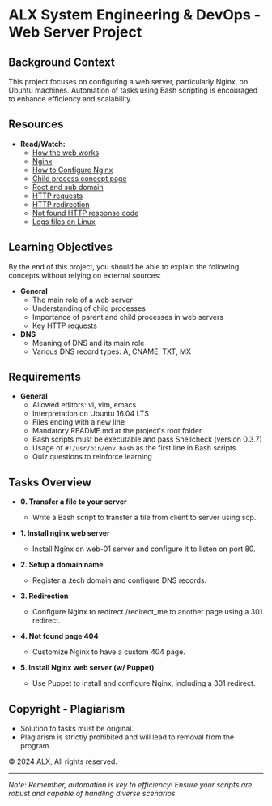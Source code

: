 # ALX System Engineering & DevOps - Web Server Project

## Background Context
This project focuses on configuring a web server, particularly Nginx, on Ubuntu machines. Automation of tasks using Bash scripting is encouraged to enhance efficiency and scalability.

## Resources
- **Read/Watch:**
  - [How the web works](https://developer.mozilla.org/en-US/docs/Learn/Getting_started_with_the_web/How_the_Web_works)
  - [Nginx](https://nginx.org/en/docs/)
  - [How to Configure Nginx](https://www.digitalocean.com/community/tutorials/how-to-install-nginx-on-ubuntu-18-04)
  - [Child process concept page](https://www.tutorialspoint.com/operating_system/os_processes.htm)
  - [Root and sub domain](https://en.wikipedia.org/wiki/Subdomain)
  - [HTTP requests](https://developer.mozilla.org/en-US/docs/Web/HTTP/Overview)
  - [HTTP redirection](https://en.wikipedia.org/wiki/URL_redirection)
  - [Not found HTTP response code](https://developer.mozilla.org/en-US/docs/Web/HTTP/Status/404)
  - [Logs files on Linux](https://linuxize.com/post/bash-history-command/)

## Learning Objectives
By the end of this project, you should be able to explain the following concepts without relying on external sources:
- **General**
  - The main role of a web server
  - Understanding of child processes
  - Importance of parent and child processes in web servers
  - Key HTTP requests
- **DNS**
  - Meaning of DNS and its main role
  - Various DNS record types: A, CNAME, TXT, MX

## Requirements
- **General**
  - Allowed editors: vi, vim, emacs
  - Interpretation on Ubuntu 16.04 LTS
  - Files ending with a new line
  - Mandatory README.md at the project's root folder
  - Bash scripts must be executable and pass Shellcheck (version 0.3.7)
  - Usage of `#!/usr/bin/env bash` as the first line in Bash scripts
  - Quiz questions to reinforce learning

## Tasks Overview
- **0. Transfer a file to your server**
  - Write a Bash script to transfer a file from client to server using scp.

- **1. Install nginx web server**
  - Install Nginx on web-01 server and configure it to listen on port 80.

- **2. Setup a domain name**
  - Register a .tech domain and configure DNS records.

- **3. Redirection**
  - Configure Nginx to redirect /redirect_me to another page using a 301 redirect.

- **4. Not found page 404**
  - Customize Nginx to have a custom 404 page.

- **5. Install Nginx web server (w/ Puppet)**
  - Use Puppet to install and configure Nginx, including a 301 redirect.

## Copyright - Plagiarism
- Solution to tasks must be original.
- Plagiarism is strictly prohibited and will lead to removal from the program.

© 2024 ALX, All rights reserved.

---
*Note: Remember, automation is key to efficiency! Ensure your scripts are robust and capable of handling diverse scenarios.*
